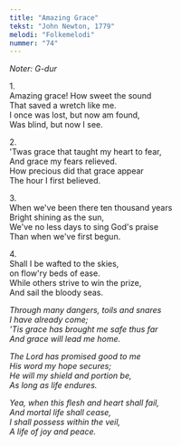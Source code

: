 ```yaml
---
title: "Amazing Grace"
tekst: "John Newton, 1779"
melodi: "Folkemelodi"
nummer: "74"
---
```

*Noter: G-dur*<br>

1\.\
Amazing grace! How sweet the sound<br>
That saved a wretch like me.<br>
I once was lost, but now am found,<br>
Was blind, but now I see.<br>

2\.\
'Twas grace that taught my heart to fear,<br>
And grace my fears relieved.<br>
How precious did that grace appear<br>
The hour I first believed.<br>

3\.\
When we've been there ten thousand years<br>
Bright shining as the sun,<br>
We've no less days to sing God's praise<br>
Than when we've first begun.<br>

4\.\
Shall I be wafted to the skies,<br>
on flow'ry beds of ease.<br>
While others strive to win the prize,<br>
And sail the bloody seas.<br>

*Through many dangers, toils and snares<br>
I have already come;<br>
'Tis grace has brought me safe thus far<br>
And grace will lead me home.<br>*

*The Lord has promised good to me<br>
His word my hope secures;<br>
He will my shield and portion be,<br>
As long as life endures.<br>*

*Yea, when this flesh and heart shall fail,<br>
And mortal life shall cease,<br>
I shall possess within the veil,<br>
A life of joy and peace.*
